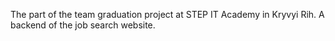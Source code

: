 The part of the team graduation project at STEP IT Academy in Kryvyi Rih. A backend of the job search website.

